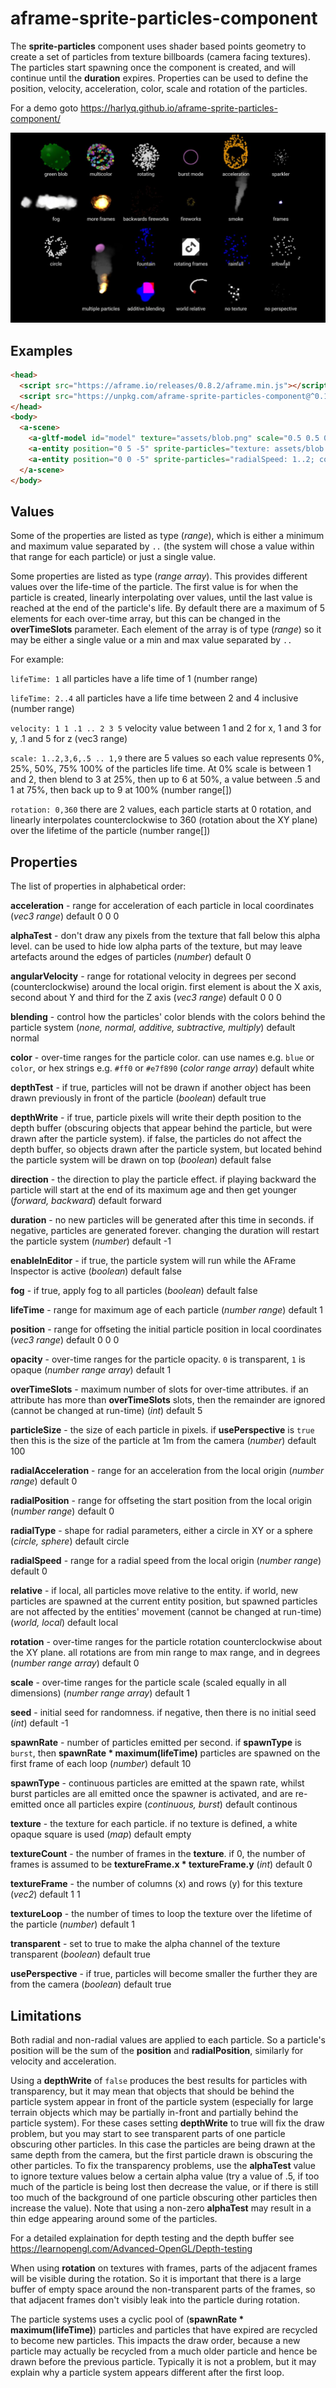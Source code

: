 # aframe-sprite-particles-component

The **sprite-particles** component uses shader based points geometry to create a set of particles from texture billboards (camera facing textures).  The particles start spawning once the component is created, and will continue until the **duration** expires. Properties can be used to define the position, velocity, acceleration, color, scale and rotation of the particles.

For a demo goto https://harlyq.github.io/aframe-sprite-particles-component/

![Screenshot](assets/screenshot.jpg)

## Examples
```html
<head>
  <script src="https://aframe.io/releases/0.8.2/aframe.min.js"></script>
  <script src="https://unpkg.com/aframe-sprite-particles-component@^0.1.0/aframe-sprite-particles-component.js"></script>
</head>
<body>
  <a-scene>
    <a-gltf-model id="model" texture="assets/blob.png" scale="0.5 0.5 0.5" visible="false"></a-gltf-model>
    <a-entity position="0 5 -5" sprite-particles="texture: assets/blob.png; velocity: .1 1 .1; acceleration: 0 -1 0..0 -2 0; color: red,yellow"></a-entity>
    <a-entity position="0 0 -5" sprite-particles="radialSpeed: 1..2; color: red"></a-entity>
  </a-scene>
</body>
```

## Values
Some of the properties are listed as type (*range*), which is either a minimum and maximum value separated by `..` (the system will chose a value within that range for each particle) or just a single value.

Some properties are listed as type (*range array*). This provides different values over the life-time of the particle.  The first value is for when the particle is created, linearly interpolating over values, until the last value is reached at the end of the particle's life.  By default there are a maximum of 5 elements for each over-time array, but this can be changed in the **overTimeSlots** parameter. Each element of the array is of type (*range*) so it may be either a single value or a min and max value separated by `..`

For example:

`lifeTime: 1` all particles have a life time of 1 (number range)

`lifeTime: 2..4` all particles have a life time between 2 and 4 inclusive (number range)

`velocity: 1 1 .1 .. 2 3 5` velocity value between 1 and 2 for x, 1 and 3 for y, .1 and 5 for z (vec3 range)

`scale: 1..2,3,6,.5 .. 1,9` there are 5 values so each value represents 0%, 25%, 50%, 75% 100% of the particles life time. At 0% scale is between 1 and 2, then blend to 3 at 25%, then up to 6 at 50%, a value between .5 and 1 at 75%, then back up to 9 at 100% (number range[])

`rotation: 0,360` there are 2 values, each particle starts at 0 rotation, and linearly interpolates counterclockwise to 360 (rotation about the XY plane) over the lifetime of the particle (number range[])

## Properties
The list of properties in alphabetical order:

**acceleration** - range for acceleration of each particle in local coordinates (*vec3 range*) default 0 0 0

**alphaTest** - don't draw any pixels from the texture that fall below this alpha level. can be used to hide low alpha parts of the texture, but may leave artefacts around the edges of particles (*number*) default 0

**angularVelocity** - range for rotational velocity in degrees per second (counterclockwise) around the local origin. first element is about the X axis, second about Y and third for the Z axis (*vec3 range*) default 0 0 0

**blending** - control how the particles' color blends with the colors behind the particle system (*none, normal, additive, subtractive, multiply*) default normal

**color** - over-time ranges for the particle color. can use names e.g. `blue` or `color`, or hex strings e.g. `#ff0` or `#e7f890` (*color range array*) default white

**depthTest** - if true, particles will not be drawn if another object has been drawn previously in front of the particle (*boolean*) default true

**depthWrite** - if true, particle pixels will write their depth position to the depth buffer (obscuring objects that appear behind the particle, but were drawn after the particle system). if false, the particles do not affect the depth buffer, so objects drawn after the particle system, but located behind the particle system will be drawn on top (*boolean*) default false

**direction** - the direction to play the particle effect. if playing backward the particle will start at the end of its maximum age and then get younger (*forward, backward*) default forward

**duration** - no new particles will be generated after this time in seconds. if negative, particles are generated forever. changing the duration will restart the particle system (*number*) default -1

**enableInEditor** - if true, the particle system will run while the AFrame Inspector is active (*boolean*) default false

**fog** - if true, apply fog to all particles (*boolean*) default false

**lifeTime** - range for maximum age of each particle (*number range*) default 1

**position** - range for offseting the initial particle position in local coordinates (*vec3 range*) default 0 0 0

**opacity** - over-time ranges for the particle opacity. `0` is transparent, `1` is opaque (*number range array*) default 1

**overTimeSlots** - maximum number of slots for over-time attributes. if an attribute has more than **overTimeSlots** slots, then the remainder are ignored (cannot be changed at run-time) (*int*) default 5

**particleSize** - the size of each particle in pixels. if **usePerspective** is `true` then this is the size of the particle at 1m from the camera (*number*) default 100

**radialAcceleration** - range for an acceleration from the local origin (*number range*) default 0

**radialPosition** - range for offseting the start position from the local origin (*number range*) default 0

**radialType** - shape for radial parameters, either a circle in XY or a sphere (*circle, sphere*) default circle

**radialSpeed** - range for a radial speed from the local origin (*number range*) default 0

**relative** - if local, all particles move relative to the entity. if world, new particles are spawned at the current entity position, but spawned particles are not affected by the entities' movement (cannot be changed at run-time) (*world, local*) default local

**rotation** - over-time ranges for the particle rotation counterclockwise about the XY plane. all rotations are from min range to max range, and in degrees (*number range array*) default 0

**scale** - over-time ranges for the particle scale (scaled equally in all dimensions) (*number range array*) default 1

**seed** - initial seed for randomness. if negative, then there is no initial seed (*int*) default -1

**spawnRate** - number of particles emitted per second. if **spawnType** is `burst`, then **spawnRate * maximum(lifeTime)** particles are spawned on the first frame of each loop (*number*) default 10

**spawnType** - continuous particles are emitted at the spawn rate, whilst burst particles are all emitted once the spawner is activated, and are re-emitted once all particles expire (*continuous, burst*) default continous

**texture** - the texture for each particle. if no texture is defined, a white opaque square is used (*map*) default empty

**textureCount** - the number of frames in the **texture**. if 0, the number of frames is assumed to be **textureFrame.x * textureFrame.y** (*int*) default 0

**textureFrame** - the number of columns (x) and rows (y) for this texture (*vec2*) default 1 1

**textureLoop** - the number of times to loop the texture over the lifetime of the particle (*number*) default 1

**transparent** - set to true to make the alpha channel of the texture transparent (*boolean*) default true

**usePerspective** - if true, particles will become smaller the further they are from the camera (*boolean*) default true


## Limitations

Both radial and non-radial values are applied to each particle. So a particle's position will be the sum of the **position** and **radialPosition**, similarly for velocity and acceleration.

Using a **depthWrite** of `false` produces the best results for particles with transparency, but it may mean that objects that should be behind the particle system appear in front of the particle system (especially for large terrain objects which may be partially in-front and partially behind the particle system).  For these cases setting **depthWrite** to true will fix the draw problem, but you may start to see transparent parts of one particle obscuring other particles.  In this case the particles are being drawn at the same depth from the camera, but the first particle drawn is obscuring the other particles.  To fix the transparency problems, use the **alphaTest** value to ignore texture values below a certain alpha value (try a value of .5, if too much of the particle is being lost then decrease the value, or if there is still too much of the background of one particle obscuring other particles then increase the value).  Note that using a non-zero **alphaTest** may result in a thin edge appearing around some of the particles.

For a detailed explaination for depth testing and the depth buffer see https://learnopengl.com/Advanced-OpenGL/Depth-testing

When using **rotation** on textures with frames, parts of the adjacent frames will be visible during the rotation.  So it is important that there is a large buffer of empty space around the non-transparent parts of the frames, so that adjacent frames don't visibly leak into the particle during rotation.

The particle systems uses a cyclic pool of (**spawnRate * maximum(lifeTime)**) particles and particles that have expired are recycled to become new particles.  This impacts the draw order, because a new particle may actually be recycled from a much older particle and hence be drawn before the previous particle. Typically it is not a problem, but it may explain why a particle system appears different after the first loop.
